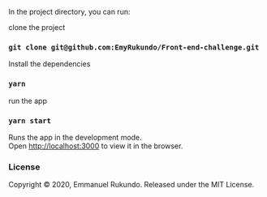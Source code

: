 In the project directory, you can run:

clone the project

### `git clone git@github.com:EmyRukundo/Front-end-challenge.git `

Install the dependencies

### `yarn`

run the app

### `yarn start`

Runs the app in the development mode.<br />
Open [http://localhost:3000](http://localhost:3000) to view it in the browser.

### License

Copyright © 2020, Emmanuel Rukundo. Released under the MIT License.
